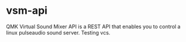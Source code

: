 # vsm-api
QMK Virtual Sound Mixer API is a REST API that enables you to control a linux pulseaudio sound server.
Testing vcs.